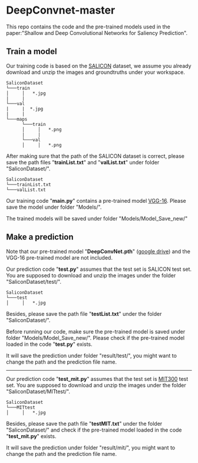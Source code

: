 # DeepConvnet-master

This repo contains the code and the pre-trained models used in the paper:"Shallow and Deep Convolutional Networks for Saliency Prediction".

## Train a model

Our training code is based on the [SALICON](http://salicon.net/challenge-2017/) dataset, we assume you already download and unzip the images and groundtruths under your workspace.

```
SaliconDataset
└───train
│     │   *.jpg
|     |
└───val
|     |  *.jpg
|     |
└───maps
      └───train
      │     │   *.png
      |     |
      └───val
      │     │   *.png      
```

After making sure that the path of the SALICON dataset is correct, please save the path files "**trainList.txt**" and "**valList.txt**" under folder "SaliconDataset/".

```
SaliconDataset
└───trainList.txt
└───valList.txt
```

Our training code "**main.py**" contains a pre-trained model [VGG-16](http://data.lip6.fr/cadene/pretrainedmodels/vggm-786f2434.pth). Please save the model under folder "Models/".

The trained models will be saved under folder "Models/Model_Save_new/"

## Make a prediction

Note that our pre-trained model "**DeepConvNet.pth**" ([google drive](https://drive.google.com/file/d/1ZBZaqGe3LTmwtTJR03JpoNpnuzYPlcyF/view?usp=sharing)) and the VGG-16 pre-trained model are not included. 

Our prediction code "**test.py**" assumes that the test set is SALICON test set. You are supposed to download and unzip the images under the folder "SaliconDataset/test/". 

```
SaliconDataset
└───test
│     │   *.jpg
```

Besides, please save the path file "**testList.txt**" under the folder "SaliconDataset/".

Before running our code, make sure the pre-trained model is saved under folder "Models/Model_Save_new/". Please check if the pre-trained model loaded in the code "**test.py**" exists. 

It will save the prediction under folder "result/test/", you might want to change the path and the prediction file name.

------

Our prediction code "**test_mit.py**" assumes that the test set is [MIT300](http://saliency.mit.edu/BenchmarkIMAGES.zip) test set. You are supposed to download and unzip the images under the folder "SaliconDataset/MITtest/". 

```
SaliconDataset
└───MITtest
│     │   *.jpg
```

Besides, please save the path file "**testMIT.txt**" under the folder "SaliconDataset/" and check if the pre-trained model loaded in the code "**test_mit.py**" exists. 

It will save the prediction under folder "result/mit/", you might want to change the path and the prediction file name.

